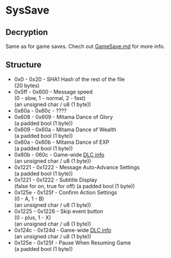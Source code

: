 # SysSave

## Decryption

Same as for game saves. Chech out [GameSave.md](GameSave.md#decryption) for more info.

## Structure

- 0x0 - 0x20 - SHA1 Hash of the rest of the file  
  (20 bytes)
- 0x5ff - 0x600 - Message speed  
  (0 - slow, 1 - normal, 2 - fast)  
  (an unsigned char / u8 (1 byte))
- 0x60a - 0x60c - ????
- 0x608 - 0x609 - Mitama Dance of Glory  
  (a padded bool (1 byte))
- 0x609 - 0x60a - Mitama Dance of Wealth  
  (a padded bool (1 byte))
- 0x60a - 0x60b - Mitama Dance of EXP  
  (a padded bool (1 byte))
- 0x60b - 060c - Game-wide [DLC info](GameSave.md#dlc-info)  
  (an unsigned char / u8 (1 byte))
- 0x1221 - 0x1222 - Message Auto-Advance Settings  
  (a padded bool (1 byte))
- 0x1221 - 0x1222 - Subtitle Display  
  (false for on, true for off)
  (a padded bool (1 byte))
- 0x125e - 0x125f - Confirm Action Settings  
  (0 - A, 1 - B)  
  (an unsigned char / u8 (1 byte))
- 0x1225 - 0x1226 - Skip event button  
  (0 - plus, 1 - X)  
  (an unsigned char / u8 (1 byte))
- 0x124c - 0x124d - Game-wide [DLC info](GameSave.md#dlc-info)  
  (an unsigned char / u8 (1 byte))
- 0x125e - 0x125f - Pause When Resuming Game  
  (a padded bool (1 byte))
